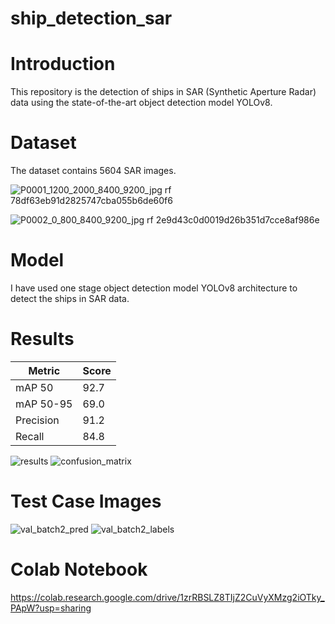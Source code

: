 # ship_detection_sar

# Introduction
This repository is the detection of ships in SAR (Synthetic Aperture Radar) data using the state-of-the-art object detection model YOLOv8.

# Dataset
The dataset contains 5604 SAR images.

![P0001_1200_2000_8400_9200_jpg rf 78df63eb91d2825747cba055b6de60f6](https://github.com/nithinreddy003/ship_detection_sar/assets/104730933/ca00a26b-ca3b-475b-9205-b0b41050fbc1)


![P0002_0_800_8400_9200_jpg rf 2e9d43c0d0019d26b351d7cce8af986e](https://github.com/nithinreddy003/ship_detection_sar/assets/104730933/6bf501f2-b852-4586-ba0e-392964b0342f)


# Model
I have used one stage object detection model YOLOv8 architecture to detect the ships in SAR data.

# Results
| Metric  | Score |
| ------------- | ------------- |
| mAP 50  | 92.7  |
| mAP 50-95  | 69.0  |
| Precision  | 91.2  |
| Recall  | 84.8  |

![results](https://github.com/nithinreddy003/ship_detection_sar/assets/104730933/0e9afefc-dfa1-463d-bb52-349aaec472d4)
![confusion_matrix](https://github.com/nithinreddy003/ship_detection_sar/assets/104730933/3ab2c9a6-6a60-4c9e-861f-5fb7885f0291)


# Test Case Images
![val_batch2_pred](https://github.com/nithinreddy003/ship_detection_sar/assets/104730933/462030e5-0928-46b0-afed-33e4cd9a4b82)
![val_batch2_labels](https://github.com/nithinreddy003/ship_detection_sar/assets/104730933/0364b688-9eaf-4907-b925-7564650621ec)



# Colab Notebook 
https://colab.research.google.com/drive/1zrRBSLZ8TIjZ2CuVyXMzg2iOTky_PApW?usp=sharing
